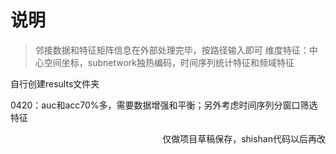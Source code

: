 # 说明
> 邻接数据和特征矩阵信息在外部处理完毕，按路径输入即可
> 维度特征：中心空间坐标，subnetwork独热编码，时间序列统计特征和频域特征

自行创建results文件夹

0420：auc和acc70%多，需要数据增强和平衡；另外考虑时间序列分窗口筛选特征

<p align='right'>仅做项目草稿保存，shishan代码以后再改</p>
